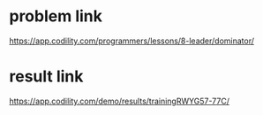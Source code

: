 problem link
========
<https://app.codility.com/programmers/lessons/8-leader/dominator/>

result link
=======
<https://app.codility.com/demo/results/trainingRWYG57-77C/>